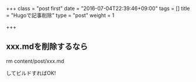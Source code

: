 +++
class = "post first"
date = "2016-07-04T22:39:46+09:00"
tags = []
title = "Hugoで記事削除"
type = "post"
weight = 1

+++

## xxx.mdを削除するなら

rm content/post/xxx.md

してビルドすればOK!
